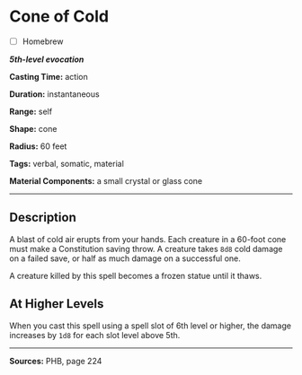 # Cone of Cold

- [ ] Homebrew

***5th-level evocation***

**Casting Time:** action

**Duration:** instantaneous

**Range:** self

**Shape:** cone

**Radius:** 60 feet

**Tags:** verbal, somatic, material

**Material Components:** a small crystal or glass cone

---

## Description
A blast of cold air erupts from your hands.
Each creature in a 60-foot cone must make a Constitution saving throw.
A creature takes `8d8` cold damage on a failed save, or half as much damage on a successful one.

A creature killed by this spell becomes a frozen statue until it thaws.

## At Higher Levels
When you cast this spell using a spell slot of 6th level or higher, the damage increases by `1d8` for each slot level above 5th.

---

**Sources:** PHB, page 224
